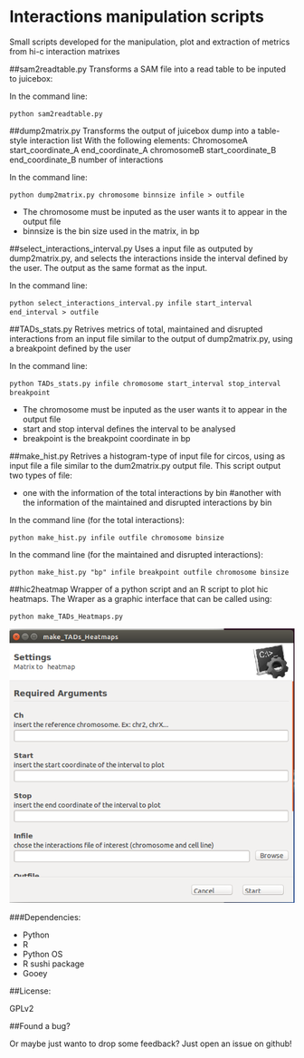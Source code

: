 # Interactions manipulation scripts

Small scripts developed for the manipulation, plot and extraction of metrics from hi-c interaction matrixes

##sam2readtable.py
Transforms a SAM file into a read table to be inputed to juicebox:

In the command line:
<pre><code>python sam2readtable.py
</code></pre>

##dump2matrix.py
Transforms the output of juicebox dump into a table-style interaction list
With the following elements:
ChromosomeA start_coordinate_A end_coordinate_A chromosomeB start_coordinate_B end_coordinate_B number of interactions

In the command line:
<pre><code>python dump2matrix.py chromosome binnsize infile > outfile
</code></pre>

+ The chromosome must be inputed as the user wants it to appear in the output file
+ binnsize is the bin size used in the matrix, in bp

##select_interactions_interval.py
Uses a input file as outputed by dump2matrix.py, and selects the interactions inside
the interval defined by the user. The output as the same format as the input.

In the command line:
<pre><code>python select_interactions_interval.py infile start_interval end_interval > outfile
</code></pre>

##TADs_stats.py
Retrives metrics of total, maintained and disrupted interactions from an input file similar
to the output of dump2matrix.py, using a breakpoint defined by the user

In the command line:
<pre><code>python TADs_stats.py infile chromosome start_interval stop_interval breakpoint 
</code></pre>

+ The chromosome must be inputed as the user wants it to appear in the output file
+ start and stop interval defines the interval to be analysed
+ breakpoint is the breakpoint coordinate in bp


##make_hist.py
Retrives a histogram-type of input file for circos, using as input file a file similar to the dum2matrix.py output file.
This script output two types of file:
+ one with the information of the total interactions by bin
#another with the information of the maintained and disrupted interactions by bin

In the command line (for the total interactions):
<pre><code>python make_hist.py infile outfile chromosome binsize 
</code></pre>

In the command line (for the maintained and disrupted interactions):
<pre><code>python make_hist.py "bp" infile breakpoint outfile chromosome binsize
</code></pre>


##hic2heatmap
Wrapper of a python script and an R script to plot hic heatmaps.
The Wraper as a graphic interface that can be called using:

<pre><code>python make_TADs_Heatmaps.py
</code></pre>

![Input interface](https://github.com/DGRC-PT/hic_manipulation_scripts/blob/master/heatmap_input.png)

###Dependencies:
+ Python
+ R
+ Python OS
+ R sushi package 
+ Gooey

##License:

GPLv2


##Found a bug?

Or maybe just wanto to drop some feedback? Just open an issue on github!
   
